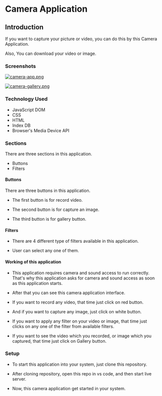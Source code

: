 # Camera Application

## Introduction
If you want to capture your picture or video, you can do this by this Camera Application.

Also, You can download your video or image.

### Screenshots

[![camera-app.png](https://i.postimg.cc/sxVD0PF2/camera-app.png)](https://postimg.cc/tZMjsx40)

[![camera-gallery.png](https://i.postimg.cc/C5Wrx7Fh/camera-gallery.png)](https://postimg.cc/GTxxMk8V)



### Technology Used

* JavaScript DOM
* CSS
* HTML
* Index DB
* Browser's Media Device API

### Sections

There are three sections in this application.
* Buttons
* Filters

#### Buttons

There are three buttons in this application. 

* The first button is for record video.

* The second button is for capture an image.

* The third button is for gallery button.

#### Filters
* There are 4 different type of filters available in this application.

* User can select any one of them.

#### Working of this application

* This application requires camera and sound access to run correctly. That's why this application asks for camera and sound access as soon as this application starts.

* After that you can see this camera application interface.

* If you want to record any video, that time just click on red button.

* And if you want to capture any image, just click on white button.

* If you want to apply any filter on your video or image, that time just clicks on any one of the filter from available filters.

* If you want to see the video which you recorded, or image which you captured, that time just click on Gallery button.

### Setup

* To start this application into your system, just clone this repository.

* After cloning repository, open this repo in vs code, and then start live server.

* Now, this camera application get started in your system.
